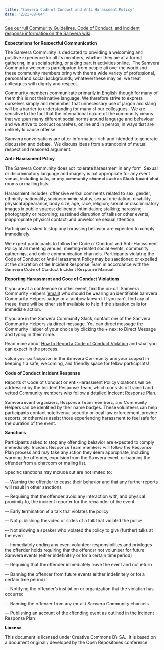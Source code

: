 ```yaml
---
title: "Samvera Code of Conduct and Anti-Harassment Policy"
date: "2021-08-04"
---
```


[See our full Community Guidelines, Code of Conduct, and incident response information on the Samvera wiki](https://samvera.atlassian.net/wiki/spaces/samvera/pages/405212316/Samvera+Code+of+Conduct+and+Anti-Harassment+Policy)

**Expectations for Respectful Communication**

The Samvera Community is dedicated to providing a welcoming and positive experience for all its members, whether they are at a formal gathering, in a social setting, or taking part in activities online.  The Samvera Community welcomes participation from people all over the world and these community members bring with them a wide variety of professional, personal and social backgrounds; whatever these may be, we treat colleagues with dignity and respect.

Community members communicate primarily in English, though for many of them this is not their native language. We therefore strive to express ourselves simply and remember  that unnecessary use of jargon and slang will be a barrier to understanding for many of our colleagues.  We are sensitive to the fact that the international nature of the community means that we span many different social norms around language and behaviour and we strive to conduct ourselves, online and in person, in ways that are unlikely to cause offense.

Samvera conversations are often information-rich and intended to generate discussion and debate.  We discuss ideas from a standpoint of mutual respect and reasoned argument.

**Anti-Harassment Policy**

The Samvera Community does not  tolerate harassment in any form. Sexual or discriminatory language and imagery is not appropriate for any event venue, including talks, or any community channel such as Slack-based chat rooms or mailing lists.

Harassment includes: offensive verbal comments related to sex, gender, ethnicity, nationality, socioeconomic status, sexual orientation, disability, physical appearance, body size, age, race, religion; sexual or discriminatory images in public spaces; deliberate intimidation; stalking; harassing photography or recording; sustained disruption of talks or other events; inappropriate physical contact; and unwelcome sexual attention.

Participants asked to stop any harassing behavior are expected to comply immediately.

We expect participants to follow the Code of Conduct and Anti-Harassment Policy at all meeting venues, meeting-related social events, community gatherings, and online communication channels. Participants violating the Code of Conduct or Anti-Harassment Policy may be sanctioned or expelled at the discretion of the Incident Response Team in accordance with the Samvera Code of Conduct Incident Response Manual.

**Reporting Harassment and Code of Conduct Violations**

If you are at a conference or other event, find the on-call Samvera Community Helpers ([email](mailto:helpers@samvera.org)) who should be wearing an identifiable Samvera Community Helpers badge or a rainbow lanyard. If you can't find any of these, there will be other staff available to help if the situation calls for immediate action.

If you are in the Samvera Community Slack, contact one of the Samvera Community Helpers via direct message. You can direct message the Community Helper of your choice by clicking the + next to Direct Message and typing in their name.

Read more about [How to Report a Code of Conduct Violation](https://samvera.atlassian.net/wiki/spaces/samvera/pages/1814233093) and what you can expect in the process.

value your participation in the Samvera Community and your support in keeping it a safe, welcoming, and friendly space for fellow participants!

**Code of Conduct Incident Response** 

Reports of Code of Conduct or Anti-Harassment Policy violations will be addressed by the Incident Response Team, which consists of trained and vetted Community members who follow a detailed Incident Response Plan.

Samvera event organizers, Response Team members, and Community Helpers can be identified by their name badges. These volunteers can help participants contact hotel/venue security or local law enforcement, provide escorts, or otherwise assist those experiencing harassment to feel safe for the duration of the event.

**Sanctions**

Participants asked to stop any offending behavior are expected to comply immediately. Incident Response Team members will follow the Response Plan process and may take any action they deem appropriate, including warning the offender, expulsion from the Samvera event, or banning the offender from a chatroom or mailing list.

Specific sanctions may include but are not limited to:

\-- Warning the offender to cease their behavior and that any further reports will result in other sanctions

\-- Requiring that the offender avoid any interaction with, and physical proximity to, the incident reporter for the remainder of the event

\-- Early termination of a talk that violates the policy

\-- Not publishing the video or slides of a talk that violated the policy

\-- Not allowing a speaker who violated the policy to give (further) talks at the event

\-- Immediately ending any event volunteer responsibilities and privileges the offender holds requiring that the offender not volunteer for future Samvera events (either indefinitely or for a certain time period)

\-- Requiring that the offender immediately leave the event and not return

\-- Banning the offender from future events (either indefinitely or for a certain time period)

\-- Notifying the offender’s institution or organization that the violation has occurred

\-- Banning the offender from any (or all) Samvera Community channels

\-- Publishing an account of the offending event as outlined in the Incident Response Plan

**License** 

This document is licensed under Creative Commons BY-SA.  It is based on a document originally developed by the Open Repositories conference.
